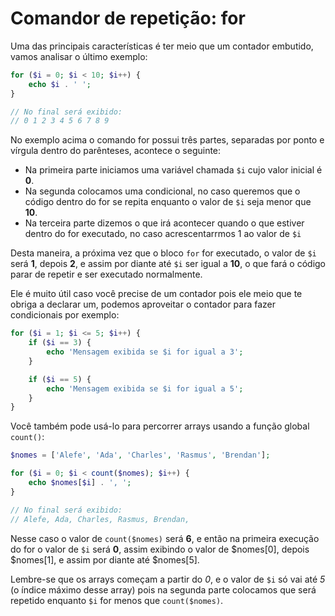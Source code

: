 # Comandor de repetição: for

Uma das principais características é ter meio que um contador embutido, vamos analisar o último exemplo:

```php
for ($i = 0; $i < 10; $i++) {
    echo $i . ' ';
}

// No final será exibido:
// 0 1 2 3 4 5 6 7 8 9
```

No exemplo acima o comando for possui três partes, separadas por ponto e vírgula dentro do parênteses, acontece o seguinte:

* Na primeira parte iniciamos uma variável chamada ```$i``` cujo valor inicial é **0**.
* Na segunda colocamos uma condicional, no caso queremos que o código dentro do for se repita enquanto o valor de ```$i``` seja menor que **10**.
* Na terceira parte dizemos o que irá acontecer quando o que estiver dentro do for executado, no caso acrescentarrmos 1 ao valor de ```$i```

Desta maneira, a próxima vez que o bloco ```for``` for executado, o valor de ```$i``` será **1**, depois **2**, e assim por diante até ```$i``` ser igual a **10**, o que fará o código parar de repetir e ser executado normalmente.

Ele é muito útil caso você precise de um contador pois ele meio que te obriga a declarar um, podemos aproveitar o contador para fazer condicionais por exemplo:

```php
for ($i = 1; $i <= 5; $i++) {
    if ($i == 3) {
        echo 'Mensagem exibida se $i for igual a 3';
    }

    if ($i == 5) {
        echo 'Mensagem exibida se $i for igual a 5';
    } 
}
```

Você também pode usá-lo para percorrer arrays usando a função global ```count()```:

```php
$nomes = ['Alefe', 'Ada', 'Charles', 'Rasmus', 'Brendan'];

for ($i = 0; $i < count($nomes); $i++) {
    echo $nomes[$i] . ', ';
}

// No final será exibido:
// Alefe, Ada, Charles, Rasmus, Brendan,
```

Nesse caso o valor de ```count($nomes)``` será **6**, e então na primeira execução do for o valor de ```$i``` será **0**, assim exibindo o valor de $nomes[0], depois $nomes[1], e assim por diante até $nomes[5].

Lembre-se que os arrays começam a partir do _0_, e o valor de ```$i``` só vai até _5_ (o índice máximo desse array) pois na segunda parte colocamos que será repetido enquanto ```$i``` for menos que ```count($nomes)```.
